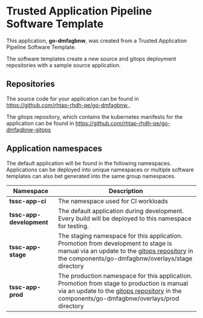 # Trusted Application Pipeline Software Template

This application, **go-dmfagbnw**, was created from a Trusted Application Pipeline Software Template.

The software templates create a new source and gitops deployment repositories with a sample source application. 

## Repositories

The source code for your application can be found in [https://github.com/rhtap-rhdh-qe/go-dmfagbnw ](https://github.com/rhtap-rhdh-qe/go-dmfagbnw ).
 
The gitops repository, which contains the kubernetes manifests for the application can be found in 
[https://github.com/rhtap-rhdh-qe/go-dmfagbnw-gitops ](https://github.com/rhtap-rhdh-qe/go-dmfagbnw-gitops ) 

## Application namespaces 

The default application will be found in the following namespaces. Applications can be deployed into unique namespaces or multiple software templates can also bet generated into the same group namespaces.  

|  Namespace   |  Description   |  
| -------- | -------- |
| **tssc-app-ci** | The namespace used for CI workloads |
| **tssc-app-development** | The default application during development. Every build will be deployed to this namespace for testing. |
| **tssc-app-stage** | The staging namespace for this application. Promotion from development to stage is manual via an update to the [gitops repository](https://github.com/rhtap-rhdh-qe/go-dmfagbnw-gitops ) in the components/go-dmfagbnw/overlays/stage directory |
| **tssc-app-prod** | The production namespace for this application. Promotion from stage to production is manual via an update to the [gitops repository](https://github.com/rhtap-rhdh-qe/go-dmfagbnw-gitops ) in the components/go-dmfagbnw/overlays/prod directory |